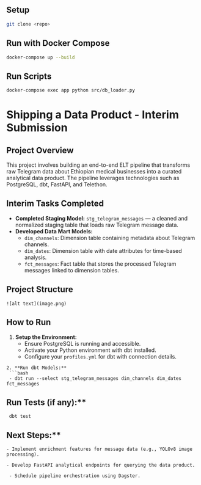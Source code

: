 ## Setup

```bash
git clone <repo>
```

## Run with Docker Compose

```bash
docker-compose up --build
```

## Run Scripts

```bash
docker-compose exec app python src/db_loader.py
```
# Shipping a Data Product - Interim Submission

## Project Overview

This project involves building an end-to-end ELT pipeline that transforms raw Telegram data about Ethiopian medical businesses into a curated analytical data product. The pipeline leverages technologies such as PostgreSQL, dbt, FastAPI, and Telethon.

## Interim Tasks Completed

- **Completed Staging Model:** `stg_telegram_messages` — a cleaned and normalized staging table that loads raw Telegram message data.
- **Developed Data Mart Models:**
  - `dim_channels`: Dimension table containing metadata about Telegram channels.
  - `dim_dates`: Dimension table with date attributes for time-based analysis.
  - `fct_messages`: Fact table that stores the processed Telegram messages linked to dimension tables.

## Project Structure
```
![alt text](image.png)
```
## How to Run

1. **Setup the Environment:**
   - Ensure PostgreSQL is running and accessible.
   - Activate your Python environment with dbt installed.
   - Configure your `profiles.yml` for dbt with connection details.
  ```
2. **Run dbt Models:**
   ```bash
   - dbt run --select stg_telegram_messages dim_channels dim_dates fct_messages
   ```
## Run Tests (if any):**

     dbt test
## Next Steps:**
    - Implement enrichment features for message data (e.g., YOLOv8 image processing).

    - Develop FastAPI analytical endpoints for querying the data product.

     - Schedule pipeline orchestration using Dagster.


